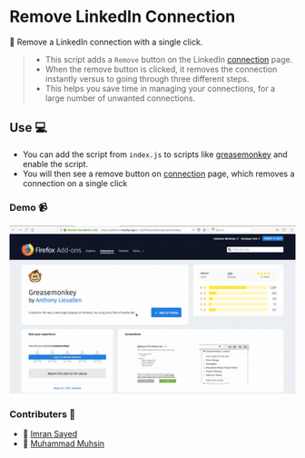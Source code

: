 # Remove LinkedIn Connection

:bust_in_silhouette: Remove a LinkedIn connection with a single click.

> * This script adds a `Remove` button on the LinkedIn [connection](https://www.linkedin.com/mynetwork/invite-connect/connections/) page.
> * When the remove button is clicked, it removes the connection instantly versus to going through three different steps.
> * This helps you save time in managing your connections, for a large number of unwanted connections. 

## Use :computer:

* You can add the script from `index.js` to scripts like [greasemonkey](https://addons.mozilla.org/en-US/firefox/addon/greasemonkey/) and enable the script.
* You will then see a remove button on  [connection](https://www.linkedin.com/mynetwork/invite-connect/connections/) page, which removes a connection on a single click


### Demo :video_camera:

![](script-demo.gif)

### Contributers :busts_in_silhouette:

* :bust_in_silhouette: [Imran Sayed](https://github.com/imranhsayed)
* :bust_in_silhouette: [Muhammad Muhsin](https://github.com/m-muhsin)
